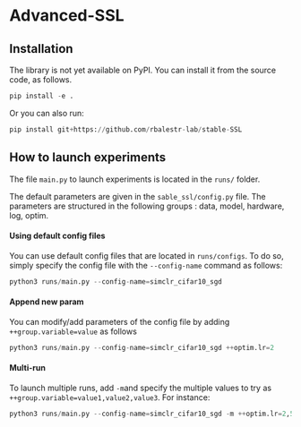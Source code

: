 # Advanced-SSL

## Installation

The library is not yet available on PyPI. You can install it from the source code, as follows.

```python
pip install -e .
```
Or you can also run:

```python
pip install git+https://github.com/rbalestr-lab/stable-SSL
```

## How to launch experiments

The file `main.py` to launch experiments is located in the `runs/` folder.

The default parameters are given in the `sable_ssl/config.py` file.
The parameters are structured in the following groups : data, model, hardware, log, optim.


#### Using default config files

You can use default config files that are located in `runs/configs`. To do so, simply specify the config file with the `--config-name` command as follows:

```python
python3 runs/main.py --config-name=simclr_cifar10_sgd
```

#### Append new param

You can modify/add parameters of the config file by adding `++group.variable=value` as follows 

```python
python3 runs/main.py --config-name=simclr_cifar10_sgd ++optim.lr=2
```

#### Multi-run

To launch multiple runs, add `-m`and specify the multiple values to try as `++group.variable=value1,value2,value3`. For instance:

```python
python3 runs/main.py --config-name=simclr_cifar10_sgd -m ++optim.lr=2,5,10
```
